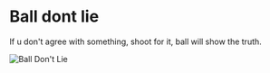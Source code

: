 # Ball dont lie

If u don't agree with something, shoot for it, ball will show the truth. 

![Ball Don't Lie](http://dearsportsfan.com/wp-content/uploads/2014/05/ball-dont-lie-1-1024x640.png)
